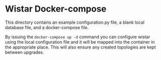 # Wistar Docker-compose

This directory contains an example configuration.py file, a blank local database file, and a docker-compose file.

By issuing the `docker-compose up -d` command you can configure wistar using the local configuration file and it 
will be mapped into the container in the appropriate place. This will also ensure any created topologies are kept
between upgrades.


